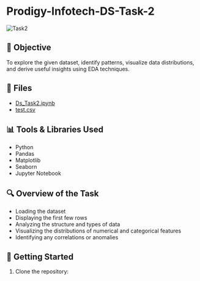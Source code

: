 # Prodigy-Infotech-DS-Task-2
![Task2](https://github.com/user-attachments/assets/e1a6afd3-8679-4ffc-b677-0698b0273739)

## 📌 Objective
To explore the given dataset, identify patterns, visualize data distributions, and derive useful insights using EDA techniques.

## 📁 Files
- <a>[Ds_Task2.ipynb ](https://github.com/rohitg8951/Prodigy-Infotech-DS-Task-2/blob/main/Ds_Task2.ipynbl)</a>
- <a>[test.csv ](https://github.com/rohitg8951/Prodigy-Infotech-DS-Task-2/blob/main/test.csv)</a>
## 📊 Tools & Libraries Used

- Python
- Pandas
- Matplotlib
- Seaborn
- Jupyter Notebook

## 🔍 Overview of the Task

- Loading the dataset
- Displaying the first few rows
- Analyzing the structure and types of data
- Visualizing the distributions of numerical and categorical features
- Identifying any correlations or anomalies

## 🚀 Getting Started

1. Clone the repository:
